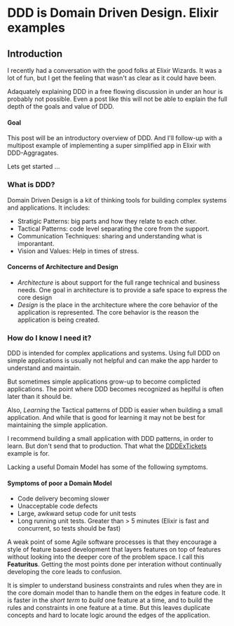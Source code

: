 # DDD is Domain Driven Design.  Elixir examples

## Introduction

I recently had a conversation with the good folks at Elixir Wizards.
It was a lot of fun, but I get the feeling that wasn't as clear as it could have been.

Adaquately explaining DDD in a free flowing discussion in under an hour is probably not possible.
Even a post like this will not be able to explain the full depth of the goals and value of DDD.

#### Goal
This post will be an introductory overview of DDD.
And I'll follow-up with a multipost example of implementing a super simplified app in Elixir with DDD-Aggragates.

Lets get started ...

### What is DDD?
Domain Driven Design is a kit of thinking tools for building complex systems and applications.  It includes:
- Stratigic Patterns: big parts and how they relate to each other.
- Tactical Patterns: code level separating the core from the support.
- Communication Techniques: sharing and understanding what is imporantant.
- Vision and Values: Help in times of stress.

#### Concerns of Architecture and Design
- *Architecture* is about support for the full range technical and business needs.  One goal in architecture is to provide a safe space to express the core design
 - *Design* is the place in the architecture where the core behavior of the application is represented.  The core behavior is the reason the application is being created.


### How do I know I need it?

DDD is intended for complex applications and systems.   Using full DDD on simple applications is usually not helpful and can make the app harder to understand and maintain.

But sometimes simple applications grow-up to become complicted applications.  The point where DDD becomes recognized as heplful is often later than it should be.

Also, *Learning* the Tactical patterns of DDD is easier when building a small application.  And while that is good for learning it may not be best for maintaining the simple application.

I recommend building a small application with DDD patterns, in order to learn.   But don't send that to production.  That what the [DDDExTickets](https://github.com/mwindholtz/ddd_ex_tickets) example is for.

Lacking a useful Domain Model has some of the following symptoms.

#### Symptoms of poor a Domain Model
- Code delivery becoming slower
- Unacceptable code defects
- Large, awkward setup code for unit tests
- Long running unit tests.  Greater than > 5 minutes (Elixir is fast and concurrent, so tests should be fast)

A weak point of some Agile software processes is that they encourage a style of feature based development that layers features on top of features without looking into the deeper core of the problem space.  I call this **Featuritus**.   Getting the most points done per interation without continually developing the core leads to confusion.

It is simpler to understand business constraints and rules when they are in the core domain model than to handle them on the edges in feature code.
It is faster in the *short term* to *build* one feature at a time, and to build the rules and constraints in one feature at a time.  But this leaves duplicate concepts and hard to locate logic around the edges of the application.
